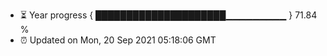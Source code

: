 - ⏳ Year progress { █████████████████████▁▁▁▁▁▁▁▁▁ } 71.84 %
- ⏰ Updated on Mon, 20 Sep 2021 05:18:06 GMT

